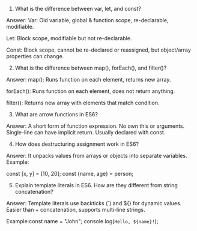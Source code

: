 
1. What is the difference between var, let, and const?

Answer:
Var: Old variable, global & function scope, re-declarable, modifiable.

Let: Block scope, modifiable but not re-declarable.

Const: Block scope, cannot be re-declared or reassigned, but object/array properties can change.

2. What is the difference between map(), forEach(), and filter()?

Answer:
map(): Runs function on each element, returns new array.

forEach(): Runs function on each element, does not return anything.

filter(): Returns new array with elements that match condition.

3. What are arrow functions in ES6?

Answer:
A short form of function expression. No own this or arguments. Single-line can have implicit return. Usually declared with const.

4. How does destructuring assignment work in ES6?

Answer:
It unpacks values from arrays or objects into separate variables.
Example:

const [x, y] = [10, 20];
const {name, age} = person;

5. Explain template literals in ES6. How are they different from string concatenation?

Answer:
Template literals use backticks (`) and ${} for dynamic values. Easier than + concatenation, supports multi-line strings.

Example:const name = "John";
console.log(`Hello, ${name}!`);
